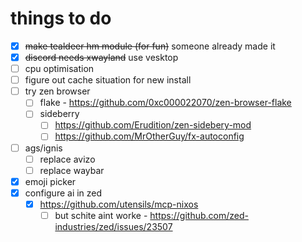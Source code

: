# things to do

- [x] ~~make tealdeer hm module (for fun)~~ someone already made it
- [x] ~~discord needs xwayland~~ use vesktop
- [ ] cpu optimisation
- [ ] figure out cache situation for new install
- [ ] try zen browser
    - [ ] flake - https://github.com/0xc000022070/zen-browser-flake
    - [ ] sideberry
        - [ ] https://github.com/Erudition/zen-sidebery-mod
        - [ ] https://github.com/MrOtherGuy/fx-autoconfig
- [ ] ags/ignis
    - [ ] replace avizo
    - [ ] replace waybar
- [x] emoji picker
- [x] configure ai in zed
    - [x] https://github.com/utensils/mcp-nixos
        - [ ] but schite aint worke - https://github.com/zed-industries/zed/issues/23507
